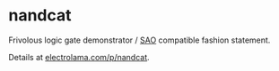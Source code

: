 # nandcat

Frivolous logic gate demonstrator / [SAO]() compatible fashion statement.

Details at [electrolama.com/p/nandcat](https://electrolama.com/p/nandcat/).
